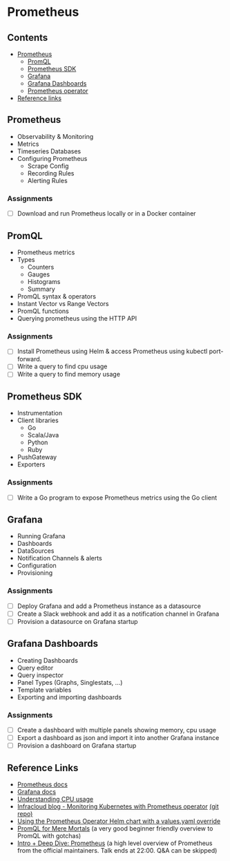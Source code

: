 # Prometheus

## Contents

- [Prometheus](#prometheus)
  - [PromQL](#promql)
  - [Prometheus SDK](#prometheus-SDK)
  - [Grafana](#grafana)
  - [Grafana Dashboards](#grafana-dashboards)
  - [Prometheus operator](#operator)
- [Reference links](#reference-links)


## Prometheus

- Observability & Monitoring
- Metrics
- Timeseries Databases
- Configuring Prometheus
  - Scrape Config
  - Recording Rules
  - Alerting Rules

### Assignments

- [ ] Download and run Prometheus locally or in a Docker container

## PromQL

- Prometheus metrics
- Types
  - Counters
  - Gauges
  - Histograms
  - Summary
- PromQL syntax & operators
- Instant Vector vs Range Vectors
- PromQL functions
- Querying prometheus using the HTTP API


### Assignments

- [ ] Install Prometheus using Helm & access Prometheus using kubectl port-forward.
- [ ] Write a query to find cpu usage
- [ ] Write a query to find memory usage

## Prometheus SDK

- Instrumentation
- Client libraries
  - Go
  - Scala/Java
  - Python
  - Ruby
- PushGateway
- Exporters

### Assignments

- [ ] Write a Go program to expose Prometheus metrics using the Go client

## Grafana

- Running Grafana
- Dashboards
- DataSources
- Notification Channels & alerts
- Configuration
- Provisioning

### Assignments

- [ ] Deploy Grafana and add a Prometheus instance as a datasource
- [ ] Create a Slack webhook and add it as a notification channel in Grafana
- [ ] Provision a datasource on Grafana startup

## Grafana Dashboards

- Creating Dashboards
- Query editor
- Query inspector
- Panel Types (Graphs, Singlestats, ...)
- Template variables
- Exporting and importing dashboards

### Assignments

- [ ] Create a dashboard with multiple panels showing memory, cpu usage
- [ ] Export a dashboard as json and import it into another Grafana instance
- [ ] Provision a dashboard on Grafana startup

## Reference Links
- [Prometheus docs](https://prometheus.io/docs/introduction/overview/)
- [Grafana docs](https://grafana.com/docs/)
- [Understanding CPU usage](https://www.robustperception.io/understanding-machine-cpu-usage)
- [Infracloud blog - Monitoring Kubernetes with Prometheus operator](https://www.infracloud.io/monitoring-kubernetes-prometheus/) [(git repo)](https://github.com/kanuahs/prometheus-operator-demo)
- [Using the Prometheus Operator Helm chart with a values.yaml override](https://github.com/kanuahs/sock-shop-prometheus-operator)
- [PromQL for Mere Mortals](https://www.youtube.com/watch?v=hTjHuoWxsks) (a very good beginner friendly overview to PromQL with gotchas)
- [Intro + Deep Dive: Prometheus](https://www.youtube.com/watch?v=9GMWvFcQjYI) (a high level overview of Prometheus from the official maintainers. Talk ends at 22:00. Q&A can be skipped)
